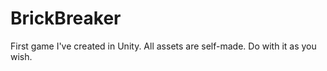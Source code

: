 # BrickBreaker
 First game I've created in Unity. All assets are self-made. Do with it as you wish.
